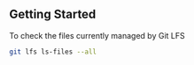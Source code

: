 
## Getting Started

To check the files currently managed by Git LFS

```sh
git lfs ls-files --all
```